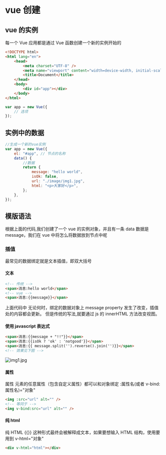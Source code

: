 # vue 创建

## vue 的实例

每一个 Vue 应用都是通过 Vue 函数创建一个新的实例开始的

```html
<!DOCTYPE html>
<html lang="en">
    <head>
        <meta charset="UTF-8" />
        <meta name="viewport" content="width=device-width, initial-scale=1.0" />
        <title>Document</title>
    </head>
    <body>
        <div id="app"></div>
    </body>
</html>
```

```js
var app = new Vue({
    // 选项
});
```

## 实例中的数据

```js
//生成一个新的vue实例
var app = new Vue({
    el: "#app", // 节点的名称
    data() {
        //数据
        return {
            message: "hello world",
            isOk: false,
            url: "./image/img1.jpg",
            html: "<p>大家好</p>",
        };
    },
});
```

## 模版语法

根据上面的代码,我们创建了一个 vue 的实例对象，并且有一条 data 数据是 message，我们在 vue 中将怎么将数据放到节点中呢

### 插值

最常见的数据绑定就是文本插值，即双大括号

#### 文本

```html
<!-- 传统 -->
<span>消息:hello world</span>
<!-- vue -->
<span>消息:{{message}}</span>
```

上面代码中 无论何时，绑定的数据对象上 message property 发生了改变，插值处的内容都会更新。
但是传统的写法,就要通过 js 的 innerHTML 方法改变视图。

#### 使用 javascript 表达式

```html
<span>消息:{{message + "!!"}}</span>
<span>消息:{{isOk ? 'ok' : 'notgood'}}</span>
<span>消息:{{ message.split('').reverse().join('')}}</span>
<!-- 效果见下图 -->
```

![img1.jpg](https://i.loli.net/2020/08/12/oZ9ursQSqRCglvH.jpg)

#### 属性

属性 元素的任意属性（包含自定义属性）都可以和对象绑定 :属性名(或者 v-bind:属性名)="对象"

```html
<img :src="url" alt="" />
<!-- 等同于 -->
<img v-bind:src="url" alt="" />
```

#### 纯 html

纯 HTML {{}} 这种形式最终会被解释成文本，如果要想输入 HTML 结构，使用要用到 v-html="对象"

```html
<div v-html="html"></div>
```
